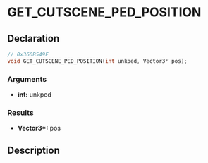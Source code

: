# GET_CUTSCENE_PED_POSITION

## Declaration
```cpp
// 0x366B549F
void GET_CUTSCENE_PED_POSITION(int unkped, Vector3* pos);
```

### Arguments
- **int:** unkped

### Results
- **Vector3\*:** pos

## Description

